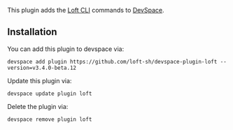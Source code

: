 This plugin adds the [Loft CLI](https://github.com/loft-sh/loft) commands to [DevSpace](https://github.com/loft-sh/devspace). 

## Installation

You can add this plugin to devspace via:
```
devspace add plugin https://github.com/loft-sh/devspace-plugin-loft --version=v3.4.0-beta.12
```

Update this plugin via:
```
devspace update plugin loft
```

Delete the plugin via:
```
devspace remove plugin loft
```
